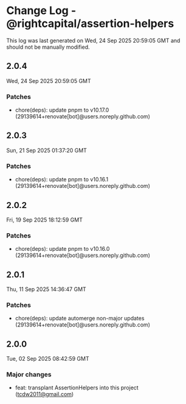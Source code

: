 # Change Log - @rightcapital/assertion-helpers

This log was last generated on Wed, 24 Sep 2025 20:59:05 GMT and should not be manually modified.

<!-- Start content -->

## 2.0.4

Wed, 24 Sep 2025 20:59:05 GMT

### Patches

- chore(deps): update pnpm to v10.17.0 (29139614+renovate[bot]@users.noreply.github.com)

## 2.0.3

Sun, 21 Sep 2025 01:37:20 GMT

### Patches

- chore(deps): update pnpm to v10.16.1 (29139614+renovate[bot]@users.noreply.github.com)

## 2.0.2

Fri, 19 Sep 2025 18:12:59 GMT

### Patches

- chore(deps): update pnpm to v10.16.0 (29139614+renovate[bot]@users.noreply.github.com)

## 2.0.1

Thu, 11 Sep 2025 14:36:47 GMT

### Patches

- chore(deps): update automerge non-major updates (29139614+renovate[bot]@users.noreply.github.com)

## 2.0.0

Tue, 02 Sep 2025 08:42:59 GMT

### Major changes

- feat: transplant AssertionHelpers into this project (tcdw2011@gmail.com)
